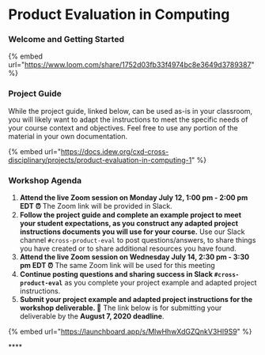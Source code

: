 # Product Evaluation in Computing

### **Welcome and Getting Started**

{% embed url="https://www.loom.com/share/1752d03fb33f4974bc8e3649d3789387" %}

### **Project Guide**

While the project guide, linked below, can be used as-is in your classroom, you will likely want to adapt the instructions to meet the specific needs of your course context and objectives. Feel free to use any portion of the material in your own documentation.

{% embed url="https://docs.idew.org/cxd-cross-disciplinary/projects/product-evaluation-in-computing-1" %}

### Workshop Agenda

1. **Attend the live Zoom session on Monday July 12, 1:00 pm - 2:00 pm** **EDT ⏰** The Zoom link will be provided in Slack.
2. **Follow the project guide and complete an example project to meet your student expectations, as you construct any adapted project instructions documents you will use for your course.** Use our Slack channel `#cross-product-eval` to post questions/answers, to share things you have created or to share additional resources you have found.
3. **Attend the live Zoom session on Wednesday July 14, 2:30 pm - 3:30 pm EDT ⏰** The same Zoom link will be used for this meeting
4. **Continue posting questions and sharing success in Slack `#cross-product-eval`** as you complete your project example and adapted project instructions.
5. **Submit your project example and adapted project instructions for the workshop deliverable. 🎉** The link below is for submitting your deliverable by the **August 7, 2020 deadline**. 

{% embed url="https://launchboard.app/s/MlwHhwXdGZQnkV3HI9S9" %}

\*\*\*\*

